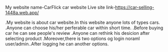 My website name-CarFlick car website
Live site link-https://car-selling-1448a.web.app/

.My website is about car website.In this website anyone lots of types cars.
.Anyone can choose his/her perferable car within short time.
.Before buying car he can see people's review
.Anyone can rethink his desicion after selecting product
.Moreover,there is two options og login noraml user/admin..After logging he can another options.